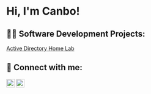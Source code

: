 <h1>Hi, I'm Canbo! 

<h2>👨‍💻 Software Development Projects:</h2>

[Active Directory Home Lab](https://github.com/)




<h2> 🤳 Connect with me:</h2>

[<img align="left" alt="Canbo | LinkedIn" width="22px" src="https://cdn.jsdelivr.net/npm/simple-icons@v3/icons/linkedin.svg" />][linkedin]
[<img align="left" alt="Canbo | Instagram" width="22px" src="https://cdn.jsdelivr.net/npm/simple-icons@v3/icons/instagram.svg" />][instagram]


[instagram]: https://www.instagram.com//
[linkedin]: https://linkedin.com/in/
